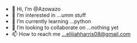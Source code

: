- 👋 Hi, I’m @Azowazo
- 👀 I’m interested in ...umm stuff
- 🌱 I’m currently learning ...python
- 💞️ I’m looking to collaborate on ...nothing yet
- 📫 How to reach me ...elijiahharris08@gmail.com

<!---
Azowazo/Azowazo is a ✨ special ✨ repository because its `README.md` (this file) appears on your GitHub profile.
You can click the Preview link to take a look at your changes.
--->
